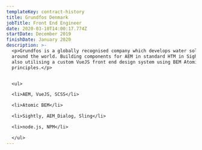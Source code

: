 ```yaml
---
templateKey: contract-history
title: Grundfos Denmark
jobTitle: Front End Engineer
date: 2020-03-10T14:00:17.774Z
startDate: December 2019
finishDate: January 2020
description: >-
  <p>Grundfos is a globally recognised company which develops water solutions
  around the world. Building components for AEM in standard HTM in Sightly but
  also utilising a custom VueJS front end design system using BEM Atomic Design
  principles.</p>


  <ul>

  <li>AEM, VueJS, SCSS</li>

  <li>Atomic BEM</li>

  <li>Sightly, AEM_Dialog, Sling</li>

  <li>node.js, NPM</li>

  </ul>
---
```



